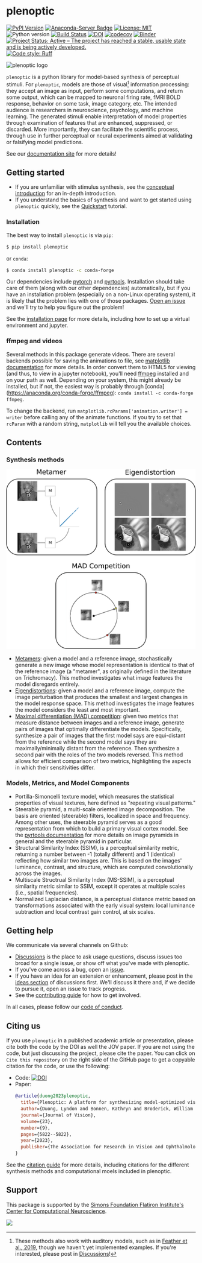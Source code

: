 # plenoptic

[![PyPI Version](https://img.shields.io/pypi/v/plenoptic.svg)](https://pypi.org/project/plenoptic/)
[![Anaconda-Server Badge](https://anaconda.org/conda-forge/plenoptic/badges/version.svg)](https://anaconda.org/conda-forge/plenoptic)
[![License: MIT](https://img.shields.io/badge/License-MIT-yellow.svg)](https://github.com/plenoptic-org/plenoptic/blob/main/LICENSE)
![Python version](https://img.shields.io/badge/python-3.10|3.11|3.12-blue.svg)
[![Build Status](https://github.com/plenoptic-org/plenoptic/workflows/build/badge.svg)](https://github.com/plenoptic-org/plenoptic/actions?query=workflow%3Abuild)
[![DOI](https://zenodo.org/badge/DOI/10.5281/zenodo.10151131.svg)](https://doi.org/10.5281/zenodo.10151131)
[![codecov](https://codecov.io/gh/plenoptic-org/plenoptic/branch/main/graph/badge.svg?token=EDtl5kqXKA)](https://codecov.io/gh/plenoptic-org/plenoptic)
[![Binder](https://mybinder.org/badge_logo.svg)](https://mybinder.org/v2/gh/plenoptic-org/plenoptic/1.2.0?filepath=examples)
[![Project Status: Active – The project has reached a stable, usable state and is being actively developed.](https://www.repostatus.org/badges/latest/active.svg)](https://www.repostatus.org/#active)
[![Code style: Ruff](https://img.shields.io/endpoint?url=https://raw.githubusercontent.com/astral-sh/ruff/main/assets/badge/format.json)](https://github.com/astral-sh/ruff)

<picture>
  <source media="(prefers-color-scheme: dark)" srcset="Plenoptic_Logo_CMYK_Full_DarkMode_Wide.svg">
  <source media="(prefers-color-scheme: light)" srcset="Plenoptic_Logo_CMYK_Full_Wide.svg">
  <img alt="plenoptic logo" src="Plenoptic_Logo_CMYK_Full_Wide.svg">
</picture>


`plenoptic` is a python library for model-based synthesis of perceptual stimuli.
For `plenoptic`, models are those of visual[^1] information processing: they
accept an image as input, perform some computations, and return some output,
which can be mapped to neuronal firing rate, fMRI BOLD response, behavior on
some task, image category, etc. The intended audience is researchers in
neuroscience, psychology, and machine learning. The generated stimuli enable
interpretation of model properties through examination of features that are
enhanced, suppressed, or discarded. More importantly, they can facilitate the
scientific process, through use in further perceptual or neural experiments
aimed at validating or falsifying model predictions.

See our [documentation site](https://docs.plenoptic.org) for more details!

## Getting started

-   If you are unfamiliar with stimulus synthesis, see the [conceptual
    introduction](https://docs.plenoptic.org/docs/branch/main/conceptual_intro.html)
    for an in-depth introduction.
-   If you understand the basics of synthesis and want to get started
    using `plenoptic` quickly, see the
    [Quickstart](examples/00_quickstart.ipynb) tutorial.

### Installation

The best way to install `plenoptic` is via `pip`:

``` bash
$ pip install plenoptic
```

or `conda`:

``` bash
$ conda install plenoptic -c conda-forge
```

Our dependencies include [pytorch](https://pytorch.org/) and
[pyrtools](https://pyrtools.readthedocs.io/en/latest/). Installation should take
care of them (along with our other dependencies) automatically, but if you have
an installation problem (especially on a non-Linux operating system), it is
likely that the problem lies with one of those packages. [Open an
issue](https://github.com/plenoptic-org/plenoptic/issues) and we'll
try to help you figure out the problem!

See the [installation
page](https://docs.plenoptic.org/docs/branch/main/install.html) for more details,
including how to set up a virtual environment and jupyter.

### ffmpeg and videos

Several methods in this package generate videos. There are several backends
possible for saving the animations to file, see [matplotlib
documentation](https://matplotlib.org/stable/api/animation_api.html#writer-classes)
for more details. In order convert them to HTML5 for viewing (and thus, to view
in a jupyter notebook), you'll need [ffmpeg](https://ffmpeg.org/download.html)
installed and on your path as well. Depending on your system, this might already
be installed, but if not, the easiest way is probably through [conda]
(https://anaconda.org/conda-forge/ffmpeg): `conda install -c conda-forge
ffmpeg`.

To change the backend, run `matplotlib.rcParams['animation.writer'] = writer`
before calling any of the animate functions. If you try to set that `rcParam`
with a random string, `matplotlib` will tell you the available choices.

## Contents

### Synthesis methods

![](docs/images/example_synth.svg)

-   [Metamers](examples/06_Metamer.ipynb): given a model and a reference image, stochastically generate a new image whose model representation is identical to that of the reference image (a "metamer", as originally defined in the literature on Trichromacy). This method investigates what image features the model disregards entirely.
-   [Eigendistortions](examples/02_Eigendistortions.ipynb): given a model and a reference image, compute the image perturbation that produces the smallest and largest changes in the model response space. This method investigates the image features the model considers the least and most important.
-   [Maximal differentiation (MAD) competition](examples/07_MAD_Competition.ipynb): given two metrics that measure distance between images and a reference image, generate pairs of images that optimally differentiate the models. Specifically, synthesize a pair of images that the first model says are equi-distant from the reference while the second model says they are maximally/minimally distant from the reference. Then synthesize a second pair with the roles of the two models reversed. This method allows for efficient comparison of two metrics, highlighting the aspects in which their sensitivities differ.


### Models, Metrics, and Model Components

-   Portilla-Simoncelli texture model, which measures the statistical properties of visual textures, here defined as "repeating visual patterns."
-   Steerable pyramid, a multi-scale oriented image decomposition. The basis are oriented (steerable) filters, localized in space and frequency. Among other uses, the steerable pyramid serves as a good representation from which to build a primary visual cortex model. See the [pyrtools documentation](https://pyrtools.readthedocs.io/en/latest/index.html) for more details on image pyramids in general and the steerable pyramid in particular.
-   Structural Similarity Index (SSIM), is a perceptual similarity metric, returning a number between -1 (totally different) and 1 (identical) reflecting how similar two images are. This is based on the images' luminance, contrast, and structure, which are computed convolutionally across the images.
-   Multiscale Structrual Similarity Index (MS-SSIM), is a perceptual similarity metric similar to SSIM, except it operates at multiple scales (i.e., spatial frequencies).
-   Normalized Laplacian distance, is a perceptual distance metric based on transformations associated with the early visual system: local luminance subtraction and local contrast gain control, at six scales.


## Getting help

We communicate via several channels on Github:

-   [Discussions](https://github.com/plenoptic-org/plenoptic/discussions)
    is the place to ask usage questions, discuss issues too broad for a
    single issue, or show off what you've made with plenoptic.
-   If you've come across a bug, open an
    [issue](https://github.com/plenoptic-org/plenoptic/issues).
-   If you have an idea for an extension or enhancement, please post in the
    [ideas
    section](https://github.com/plenoptic-org/plenoptic/discussions/categories/ideas)
    of discussions first. We'll discuss it there and, if we decide to pursue it,
    open an issue to track progress.
-   See the [contributing guide](CONTRIBUTING.md) for how to get involved.

In all cases, please follow our [code of conduct](CODE_OF_CONDUCT.md).

## Citing us

If you use `plenoptic` in a published academic article or presentation, please
cite both the code by the DOI as well the JOV paper. If you are not using the
code, but just discussing the project, please cite the paper. You can click on
`Cite this repository` on the right side of the GitHub page to get a copyable
citation for the code, or use the following:

- Code: [![DOI](https://zenodo.org/badge/DOI/10.5281/zenodo.10151131.svg)](https://doi.org/10.5281/zenodo.10151131)
- Paper:
  ``` bibtex
  @article{duong2023plenoptic,
    title={Plenoptic: A platform for synthesizing model-optimized visual stimuli},
    author={Duong, Lyndon and Bonnen, Kathryn and Broderick, William and Fiquet, Pierre-{\'E}tienne and Parthasarathy, Nikhil and Yerxa, Thomas and Zhao, Xinyuan and Simoncelli, Eero},
    journal={Journal of Vision},
    volume={23},
    number={9},
    pages={5822--5822},
    year={2023},
    publisher={The Association for Research in Vision and Ophthalmology}
  }
  ```

See the [citation
guide](https://docs.plenoptic.org/docs/branch/main/citation.html) for more
details, including citations for the different synthesis methods and
computational moels included in plenoptic.

## Support

This package is supported by the [Simons Foundation Flatiron Institute's Center
for Computational
Neuroscience](https://www.simonsfoundation.org/flatiron/center-for-computational-neuroscience/).

![](docs/images/CCN-logo-wText.png)

[^1]: These methods also work with auditory models, such as in [Feather et al.,
    2019](https://proceedings.neurips.cc/paper_files/paper/2019/hash/ac27b77292582bc293a51055bfc994ee-Abstract.html),
    though we haven't yet implemented examples. If you're interested, please
    post in
    [Discussions](https://github.com/plenoptic-org/plenoptic/discussions)!
